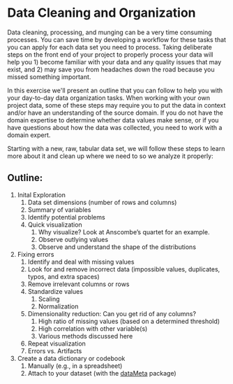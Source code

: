 # Data Cleaning and Organization

Data cleaning, processing, and munging can be a very time consuming processes. You can save time by developing a workflow for these tasks that you can apply for each data set you need to process. Taking deliberate steps on the front end of your project to properly process your data will help you 1) become familiar with your data and any quality issues that may exist, and 2) may save you from headaches down the road because you missed something important.

In this exercise we'll present an outline that you can follow to help you with your day-to-day data organization tasks. When working with your own project data, some of these steps may require you to put the data in context and/or have an understanding of the source domain. If you do not have the domain expertise to determine whether data values make sense, or if you have questions about how the data was collected, you need to work with a domain expert.

Starting with a new, raw, tabular data set, we will follow these steps to learn more about it and clean up where we need to so we analyze it properly:

## Outline:
1. Inital Exploration
   1. Data set dimensions (number of rows and columns)
   2. Summary of variables
   3. Identify potential problems
   4. Quick visualization
      1. Why visualize? Look at Anscombe’s quartet for an example.
      2. Observe outlying values
      3. Observe and understand the shape of the distributions
2. Fixing errors
   1. Identify and deal with missing values
   2. Look for and remove incorrect data (impossible values, duplicates, typos, and extra spaces)
   3. Remove irrelevant columns or rows
   4. Standardize values
      1. Scaling
      2. Normalization
   5. Dimensionality reduction: Can you get rid of any columns?
      1. High ratio of missing values (based on a determined threshold)
      2. High correlation with other variable(s)
      3. Various methods discussed here
   6. Repeat visualization
   7. Errors vs. Artifacts
3. Create a data dictionary or codebook
   1. Manually (e.g., in a spreadsheet)
   2. Attach to your dataset (with the [dataMeta](https://cran.r-project.org/web/packages/dataMeta/vignettes/dataMeta_Vignette.html) package)
